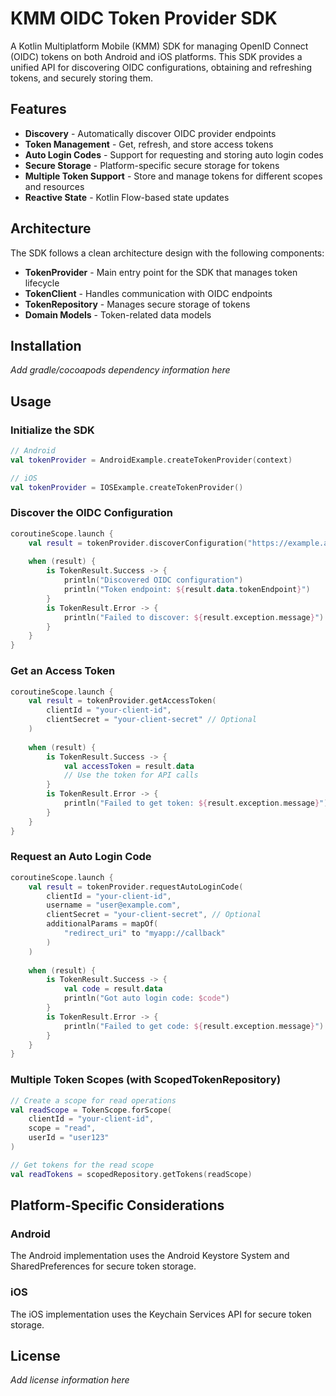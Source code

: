 # KMM OIDC Token Provider SDK

A Kotlin Multiplatform Mobile (KMM) SDK for managing OpenID Connect (OIDC) tokens on both Android and iOS platforms. This SDK provides a unified API for discovering OIDC configurations, obtaining and refreshing tokens, and securely storing them.

## Features

- **Discovery** - Automatically discover OIDC provider endpoints
- **Token Management** - Get, refresh, and store access tokens
- **Auto Login Codes** - Support for requesting and storing auto login codes
- **Secure Storage** - Platform-specific secure storage for tokens
- **Multiple Token Support** - Store and manage tokens for different scopes and resources
- **Reactive State** - Kotlin Flow-based state updates

## Architecture

The SDK follows a clean architecture design with the following components:

- **TokenProvider** - Main entry point for the SDK that manages token lifecycle
- **TokenClient** - Handles communication with OIDC endpoints
- **TokenRepository** - Manages secure storage of tokens
- **Domain Models** - Token-related data models

## Installation

*Add gradle/cocoapods dependency information here*

## Usage

### Initialize the SDK

```kotlin
// Android
val tokenProvider = AndroidExample.createTokenProvider(context)

// iOS
val tokenProvider = IOSExample.createTokenProvider()
```

### Discover the OIDC Configuration

```kotlin
coroutineScope.launch {
    val result = tokenProvider.discoverConfiguration("https://example.auth0.com")
    
    when (result) {
        is TokenResult.Success -> {
            println("Discovered OIDC configuration")
            println("Token endpoint: ${result.data.tokenEndpoint}")
        }
        is TokenResult.Error -> {
            println("Failed to discover: ${result.exception.message}")
        }
    }
}
```

### Get an Access Token

```kotlin
coroutineScope.launch {
    val result = tokenProvider.getAccessToken(
        clientId = "your-client-id",
        clientSecret = "your-client-secret" // Optional
    )
    
    when (result) {
        is TokenResult.Success -> {
            val accessToken = result.data
            // Use the token for API calls
        }
        is TokenResult.Error -> {
            println("Failed to get token: ${result.exception.message}")
        }
    }
}
```

### Request an Auto Login Code

```kotlin
coroutineScope.launch {
    val result = tokenProvider.requestAutoLoginCode(
        clientId = "your-client-id",
        username = "user@example.com",
        clientSecret = "your-client-secret", // Optional
        additionalParams = mapOf(
            "redirect_uri" to "myapp://callback"
        )
    )
    
    when (result) {
        is TokenResult.Success -> {
            val code = result.data
            println("Got auto login code: $code")
        }
        is TokenResult.Error -> {
            println("Failed to get code: ${result.exception.message}")
        }
    }
}
```

### Multiple Token Scopes (with ScopedTokenRepository)

```kotlin
// Create a scope for read operations
val readScope = TokenScope.forScope(
    clientId = "your-client-id",
    scope = "read",
    userId = "user123"
)

// Get tokens for the read scope
val readTokens = scopedRepository.getTokens(readScope)
```

## Platform-Specific Considerations

### Android

The Android implementation uses the Android Keystore System and SharedPreferences for secure token storage.

### iOS

The iOS implementation uses the Keychain Services API for secure token storage.

## License

*Add license information here*